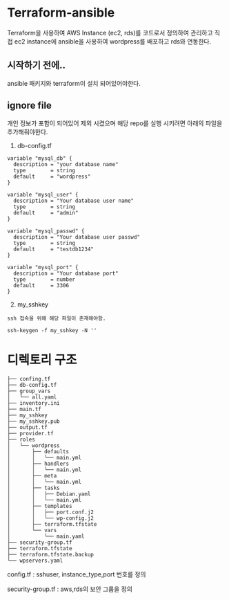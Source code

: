 # Terraform-ansible
Terraform을 사용하여 AWS Instance (ec2, rds)를 코드로서 정의하여 관리하고 직접 ec2 instance에 ansible을 사용하여  wordpress를 배포하고 rds와 연동한다. 

## 시작하기 전에..
ansible 패키지와 terraform이 설치 되어있어야한다. 

## ignore file
개인 정보가 포함이 되어있어 제외 시켰으며 해당 repo를 실행 시키려면 아래의 파일을 추가해줘야한다. 
1. db-config.tf
```
variable "mysql_db" {
  description = "your database name"
  type        = string
  default     = "wordpress"
}

variable "mysql_user" {
  description = "Your database user name"
  type        = string
  default     = "admin"
}

variable "mysql_passwd" {
  description = "Your database user passwd"
  type        = string
  default     = "testdb1234"
}

variable "mysql_port" {
  description = "Your database port"
  type        = number
  default     = 3306
}
```
2. my_sshkey
```
ssh 접속을 위해 해당 파일이 존재해야함.

ssh-keygen -f my_sshkey -N ''
```
 
# 디렉토리 구조
```
├── confing.tf
├── db-config.tf
├── group_vars
│   └── all.yaml
├── inventory.ini
├── main.tf
├── my_sshkey
├── my_sshkey.pub
├── output.tf
├── provider.tf
├── roles
│   └── wordpress
│       ├── defaults
│       │   └── main.yml
│       ├── handlers
│       │   └── main.yml
│       ├── meta
│       │   └── main.yml
│       ├── tasks
│       │   ├── Debian.yaml
│       │   └── main.yml
│       ├── templates
│       │   ├── port.conf.j2
│       │   └── wp-config.j2
│       ├── terraform.tfstate
│       └── vars
│           └── main.yaml
├── security-group.tf
├── terraform.tfstate
├── terraform.tfstate.backup
└── wpservers.yaml
```
config.tf : sshuser, instance_type,port 번호를 정의

security-group.tf : aws,rds의 보안 그룹을 정의 




